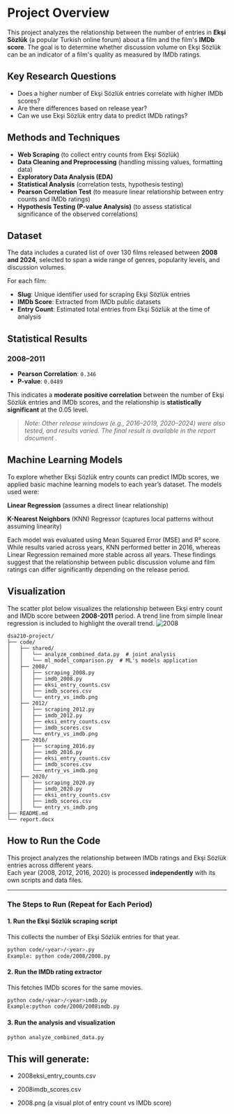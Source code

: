 # Project Overview

This project analyzes the relationship between the number of entries in **Ekşi Sözlük** (a popular Turkish online forum) about a film and the film's **IMDb score**. The goal is to determine whether discussion volume on Ekşi Sözlük can be an indicator of a film's quality as measured by IMDb ratings.

## Key Research Questions
- Does a higher number of Ekşi Sözlük entries correlate with higher IMDb scores?
- Are there differences based on release year?
- Can we use Ekşi Sözlük entry data to predict IMDb ratings?

## Methods and Techniques
- **Web Scraping** (to collect entry counts from Ekşi Sözlük)
- **Data Cleaning and Preprocessing** (handling missing values, formatting data)
- **Exploratory Data Analysis (EDA)**
- **Statistical Analysis** (correlation tests, hypothesis testing)
- **Pearson Correlation Test** (to measure linear relationship between entry counts and IMDb ratings)
- **Hypothesis Testing (P-value Analysis)** (to assess statistical significance of the observed correlations)

## Dataset
The data includes a curated list of over 130 films released between **2008 and 2024**, selected to span a wide range of genres, popularity levels, and discussion volumes.

For each film:
- **Slug**: Unique identifier used for scraping Ekşi Sözlük entries
- **IMDb Score**: Extracted from IMDb public datasets
- **Entry Count**: Estimated total entries from Ekşi Sözlük at the time of analysis

## Statistical Results

### 2008–2011

- **Pearson Correlation**: `0.346`
- **P-value**: `0.0489`

This indicates a **moderate positive correlation** between the number of Ekşi Sözlük entries and IMDb scores, and the relationship is **statistically significant** at the 0.05 level.

> *Note: Other release windows (e.g., 2016–2019, 2020–2024) were also tested, and results varied. The final result is available in the report document .*

## Machine Learning Models
To explore whether Ekşi Sözlük entry counts can predict IMDb scores, we applied basic machine learning models to each year’s dataset. The models used were:

**Linear Regression** (assumes a direct linear relationship)

**K-Nearest Neighbors** (KNN) Regressor (captures local patterns without assuming linearity)

Each model was evaluated using Mean Squared Error (MSE) and R² score.
While results varied across years, KNN performed better in 2016, whereas Linear Regression remained more stable across all years.
These findings suggest that the relationship between public discussion volume and film ratings can differ significantly depending on the release period.

## Visualization
The scatter plot below visualizes the relationship between Ekşi entry count and IMDb score between **2008-2011** period. A trend line from simple linear regression is included to highlight the overall trend.
![2008](https://github.com/user-attachments/assets/b88aa180-6177-4d82-b6a9-780d7e79b60d)

```text
dsa210-project/
├── code/
│   ├── shared/
│   │   └── analyze_combined_data.py  # joint analysis
│   │   └── ml_model_comparison.py  # ML's models application
│   ├── 2008/
│   │   ├── scraping_2008.py
│   │   ├── imdb_2008.py
│   │   ├── eksi_entry_counts.csv
│   │   ├── imdb_scores.csv
│   │   └── entry_vs_imdb.png
│   ├── 2012/
│   │   ├── scraping_2012.py
│   │   ├── imdb_2012.py
│   │   ├── eksi_entry_counts.csv
│   │   ├── imdb_scores.csv
│   │   └── entry_vs_imdb.png
│   ├── 2016/
│   │   ├── scraping_2016.py
│   │   ├── imdb_2016.py
│   │   ├── eksi_entry_counts.csv
│   │   ├── imdb_scores.csv
│   │   └── entry_vs_imdb.png
│   ├── 2020/
│   │   ├── scraping_2020.py
│   │   ├── imdb_2020.py
│   │   ├── eksi_entry_counts.csv
│   │   ├── imdb_scores.csv
│   │   └── entry_vs_imdb.png
├── README.md
└── report.docx
```



##  How to Run the Code

This project analyzes the relationship between IMDb ratings and Ekşi Sözlük entries across different years.  
Each year (2008, 2012, 2016, 2020) is processed **independently** with its own scripts and data files.

---

###  The Steps to Run (Repeat for Each Period)

#### 1. Run the Ekşi Sözlük scraping script
This collects the number of Ekşi Sözlük entries for that year.
```bash
python code/<year>/<year>.py
Example: python code/2008/2008.py
```

#### 2. Run the IMDb rating extractor
This fetches IMDb scores for the same movies.

```bash
python code/<year>/<year>imdb.py
Example:python code/2008/2008imdb.py
```

#### 3. Run the analysis and visualization
```bash
python analyze_combined_data.py
```
## This will generate:

- 2008eksi_entry_counts.csv

- 2008imdb_scores.csv

- 2008.png (a visual plot of entry count vs IMDb score)




